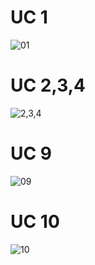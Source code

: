 # UC 1
![01](https://github.com/idealization/software-engineering/blob/main/OSD/01_basic/image/01.jpg)

# UC 2,3,4
![2,3,4](https://github.com/idealization/software-engineering/blob/main/OSD/01_basic/image/02%2C03%2C04.jpg)

# UC 9
![09](https://github.com/idealization/software-engineering/blob/main/OSD/01_basic/image/09.jpg)

# UC 10
![10](https://github.com/idealization/software-engineering/blob/main/OSD/01_basic/image/10.jpg)

